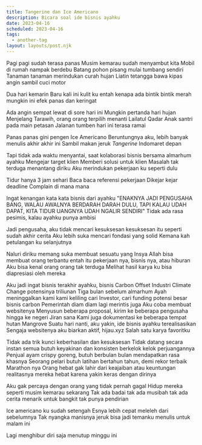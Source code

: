 ```yaml
---
title: Tangerine dan Ice Americano
description: Bicara soal ide bisnis ayahku
date: 2023-04-16
scheduled: 2023-04-16
tags:
  - another-tag
layout: layouts/post.njk
---
```


Pagi pagi sudah terasa panas
Musim kemarau sudah menyambut kita
Mobil di rumah nampak berdebu
Batang pohon pisang mulai tumbang sendiri
Tanaman tanaman merindukan curah hujan
Liatin tetangga bawa kipas angin sambil cuci motor

Dua hari kemarin
Baru kali ini kulit ku entah kenapa ada bintik bintik merah
mungkin ini efek panas dan keringat

Ada angin sempat lewat di sore hari ini
Mungkin pertanda hari hujan
Menjelang Tarawih, orang orang terpilih menanti Lailatul Qadar
Anak santri pada main petasan
Jalanan tumben hari ini terasa ramai

Panas panas gini pengen Ice Americano
Beruntungnya aku, lebih banyak menulis akhir akhir ini
Sambil makan jeruk *Tangerine* Indomaret depan

Tapi tidak ada waktu menyantai, saat kolaborasi bisnis bersama almarhum ayahku
Mengejar target klien
Memberi solusi untuk klien
Masalah tak terduga menantang diriku
Aku merindukan pekerjaan ku seperti dulu

Tidur hanya 3 jam sehari
Baca baca referensi pekerjaan
Dikejar kejar deadline
Complain di mana mana

Ingat kenangan kata kata bisnis dari ayahku
"ENAKNYA JADI PENGUSAHA BANG, WALAU AWALNYA BERDARAH DARAH DULU, TAPI KALAU UDAH DAPAT, KITA TIDUR UANGNYA UDAH NGALIR SENDIRI"
Tidak ada rasa pesimis, kalau ayahku punya ambisi

Jadi pengusaha, aku tidak mencari kesuksesan
kesuksesan itu seperti sudah akhir cerita
Aku lebih suka mencari fondasi yang solid
Kemana kah petulangan ku selanjutnya

Naluri diriku memang suka membuat sesuatu
yang Insya Allah bisa membuat orang terbantu
entah itu pekerjaan nya, bisnis nya, atau hiburan
Aku bisa kenal orang orang tak terduga
Melihat hasil karya ku bisa diapresiasi oleh mereka

Aku jadi ingat bisnis terakhir ayahku, bisnis Carbon Offset
Industri Climate Change potensinya triliunan
Tiga bulan sebelum almarhum Ayah meninggalkan kami
kami keliling cari Investor, cari funding potensi besar bisnis carbon
Pemerintah diam diam lagi merintis juga
Aku coba membuat websitenya
Menyusun beberapa proposal, kirim ke beberapa pengusaha
hingga ke negeri Jiran sana
Kami juga dokumentasi ke beberapa tempat hutan Mangrove
Suatu hari nanti, aku yakin, ide bisnis ayahku terealisasikan
Sengaja websitenya aku biarkan aktif, hijau.xyz
Salah satu karya favoritku

Tidak ada trik kunci keberhasilan dan kesuksesan
Tidak datang secara instan
semua butuh keyakinan dan konsisten
berkelok kelok perjuangannya
Penjual ayam crispy goreng, butuh berbulan bulan mendapatkan rasa khasnya
Seorang pelari butuh latihan bertahun tahun, demi rekor terbaik Marathon nya
Orang hebat gak lahir dari keajaiban atau keuntungan
realitasnya mereka hebat karena yakin keras dengan dirinya

Aku gak percaya dengan orang yang tidak pernah gagal
Hidup mereka seperti musim kemarau sekarang
Tak ada badai tak ada musibah
tak ada cerita menarik
untuk bangkit
tak punya pendirian

Ice americano ku sudah setengah
Esnya lebih cepat meleleh dari sebelumnya
Tak nyangka manisnya jeruk bisa jadi temanku menulis
untuk malam ini

Lagi menghibur diri saja menutup minggu ini


